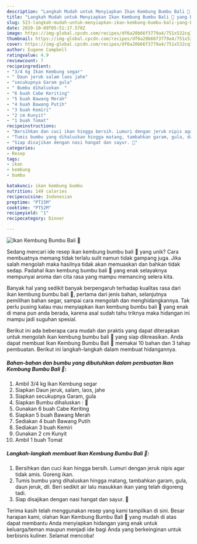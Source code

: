 ```yaml
---
description: "Langkah Mudah untuk Menyiapkan Ikan Kembung Bumbu Bali 🐠 yang Bikin Ngiler"
title: "Langkah Mudah untuk Menyiapkan Ikan Kembung Bumbu Bali 🐠 yang Bikin Ngiler"
slug: 523-langkah-mudah-untuk-menyiapkan-ikan-kembung-bumbu-bali-yang-bikin-ngiler
date: 2020-10-09T05:51:17.578Z
image: https://img-global.cpcdn.com/recipes/df6a20b66f3779a4/751x532cq70/ikan-kembung-bumbu-bali-🐠-foto-resep-utama.jpg
thumbnail: https://img-global.cpcdn.com/recipes/df6a20b66f3779a4/751x532cq70/ikan-kembung-bumbu-bali-🐠-foto-resep-utama.jpg
cover: https://img-global.cpcdn.com/recipes/df6a20b66f3779a4/751x532cq70/ikan-kembung-bumbu-bali-🐠-foto-resep-utama.jpg
author: Eugene Campbell
ratingvalue: 4.9
reviewcount: 7
recipeingredient:
- "3/4 kg Ikan Kembung segar"
- " Daun jeruk salam laos jahe"
- "secukupnya Garam gula"
- " Bumbu dihaluskan  "
- "6 buah Cabe Keriting"
- "5 buah Bawang Merah"
- "4 buah Bawang Putih"
- "3 buah Kemiri"
- "2 cm Kunyit"
- "1 buah Tomat"
recipeinstructions:
- "Bersihkan dan cuci ikan hingga bersih. Lumuri dengan jeruk nipis agar tidak amis. Goreng ikan."
- "Tumis bumbu yang dihaluskan hingga matang, tambahkan garam, gula, daun jeruk, dll. Beri sedikit air lalu masukkan ikan yang telah digoreng tadi."
- "Siap disajikan dengan nasi hangat dan sayur. 🐠"
categories:
- Resep
tags:
- ikan
- kembung
- bumbu

katakunci: ikan kembung bumbu 
nutrition: 149 calories
recipecuisine: Indonesian
preptime: "PT15M"
cooktime: "PT52M"
recipeyield: "1"
recipecategory: Dinner

---
```



![Ikan Kembung Bumbu Bali 🐠](https://img-global.cpcdn.com/recipes/df6a20b66f3779a4/751x532cq70/ikan-kembung-bumbu-bali-🐠-foto-resep-utama.jpg)

Sedang mencari ide resep ikan kembung bumbu bali 🐠 yang unik? Cara membuatnya memang tidak terlalu sulit namun tidak gampang juga. Jika salah mengolah maka hasilnya tidak akan memuaskan dan bahkan tidak sedap. Padahal ikan kembung bumbu bali 🐠 yang enak selayaknya mempunyai aroma dan cita rasa yang mampu memancing selera kita.

Banyak hal yang sedikit banyak berpengaruh terhadap kualitas rasa dari ikan kembung bumbu bali 🐠, pertama dari jenis bahan, selanjutnya pemilihan bahan segar, sampai cara mengolah dan menghidangkannya. Tak perlu pusing kalau mau menyiapkan ikan kembung bumbu bali 🐠 yang enak di mana pun anda berada, karena asal sudah tahu triknya maka hidangan ini mampu jadi suguhan spesial.




Berikut ini ada beberapa cara mudah dan praktis yang dapat diterapkan untuk mengolah ikan kembung bumbu bali 🐠 yang siap dikreasikan. Anda dapat membuat Ikan Kembung Bumbu Bali 🐠 memakai 10 bahan dan 3 tahap pembuatan. Berikut ini langkah-langkah dalam membuat hidangannya.

<!--inarticleads1-->

##### Bahan-bahan dan bumbu yang dibutuhkan dalam pembuatan Ikan Kembung Bumbu Bali 🐠:

1. Ambil 3/4 kg Ikan Kembung segar
1. Siapkan  Daun jeruk, salam, laos, jahe
1. Siapkan secukupnya Garam, gula
1. Siapkan  Bumbu dihaluskan : 🍒
1. Gunakan 6 buah Cabe Keriting
1. Siapkan 5 buah Bawang Merah
1. Sediakan 4 buah Bawang Putih
1. Sediakan 3 buah Kemiri
1. Gunakan 2 cm Kunyit
1. Ambil 1 buah Tomat




<!--inarticleads2-->

##### Langkah-langkah membuat Ikan Kembung Bumbu Bali 🐠:

1. Bersihkan dan cuci ikan hingga bersih. Lumuri dengan jeruk nipis agar tidak amis. Goreng ikan.
1. Tumis bumbu yang dihaluskan hingga matang, tambahkan garam, gula, daun jeruk, dll. Beri sedikit air lalu masukkan ikan yang telah digoreng tadi.
1. Siap disajikan dengan nasi hangat dan sayur. 🐠




Terima kasih telah menggunakan resep yang kami tampilkan di sini. Besar harapan kami, olahan Ikan Kembung Bumbu Bali 🐠 yang mudah di atas dapat membantu Anda menyiapkan hidangan yang enak untuk keluarga/teman maupun menjadi ide bagi Anda yang berkeinginan untuk berbisnis kuliner. Selamat mencoba!

